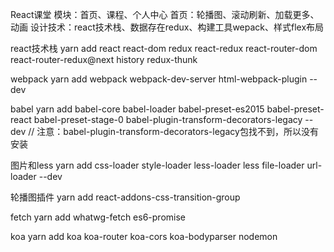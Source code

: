 React课堂
模块：首页、课程、个人中心
首页：轮播图、滚动刷新、加载更多、动画
设计技术：react技术栈、数据存在redux、构建工具wepack、样式flex布局

react技术栈
yarn add react react-dom redux react-redux react-router-dom react-router-redux@next history redux-thunk

webpack
yarn add webpack webpack-dev-server html-webpack-plugin --dev

babel
yarn add babel-core babel-loader babel-preset-es2015 babel-preset-react babel-preset-stage-0 babel-plugin-transform-decorators-legacy --dev
 // 注意：babel-plugin-transform-decorators-legacy包找不到，所以没有安装

图片和less
yarn add css-loader style-loader less-loader less file-loader url-loader --dev

轮播图插件
yarn add react-addons-css-transition-group

fetch
yarn add whatwg-fetch es6-promise

koa
yarn add koa koa-router koa-cors koa-bodyparser nodemon


